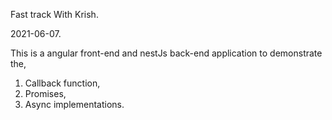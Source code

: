 Fast track With Krish.

2021-06-07.

This is a angular front-end and nestJs back-end application to demonstrate the,

1) Callback function,
2) Promises,
3) Async 
implementations.
